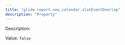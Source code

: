 ```yaml
---
title: "glide.report.new_calendar.slotEventOverlap"
description: "Property"
---
```


Description: 

Value: `false`